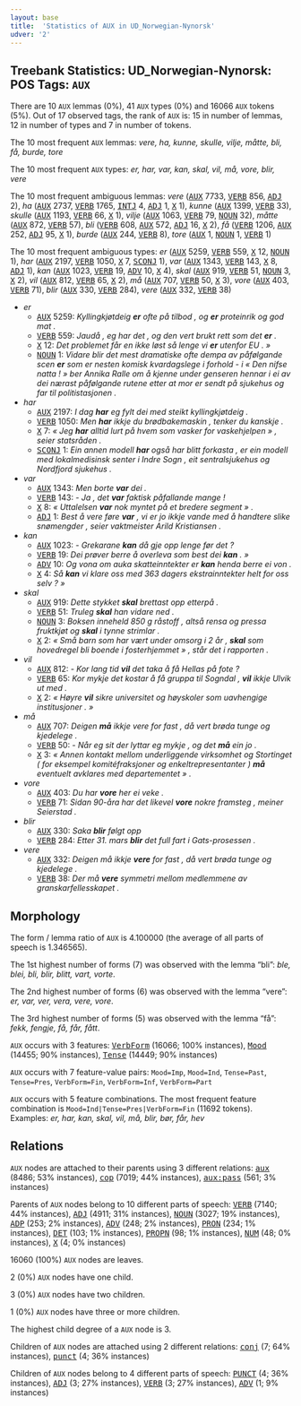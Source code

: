 ```yaml
---
layout: base
title:  'Statistics of AUX in UD_Norwegian-Nynorsk'
udver: '2'
---
```


## Treebank Statistics: UD_Norwegian-Nynorsk: POS Tags: `AUX`

There are 10 `AUX` lemmas (0%), 41 `AUX` types (0%) and 16066 `AUX` tokens (5%).
Out of 17 observed tags, the rank of `AUX` is: 15 in number of lemmas, 12 in number of types and 7 in number of tokens.

The 10 most frequent `AUX` lemmas: <em>vere, ha, kunne, skulle, vilje, måtte, bli, få, burde, tore</em>

The 10 most frequent `AUX` types:  <em>er, har, var, kan, skal, vil, må, vore, blir, vere</em>

The 10 most frequent ambiguous lemmas: <em>vere</em> (<tt><a href="no_nynorsk-pos-AUX.html">AUX</a></tt> 7733, <tt><a href="no_nynorsk-pos-VERB.html">VERB</a></tt> 856, <tt><a href="no_nynorsk-pos-ADJ.html">ADJ</a></tt> 2), <em>ha</em> (<tt><a href="no_nynorsk-pos-AUX.html">AUX</a></tt> 2737, <tt><a href="no_nynorsk-pos-VERB.html">VERB</a></tt> 1765, <tt><a href="no_nynorsk-pos-INTJ.html">INTJ</a></tt> 4, <tt><a href="no_nynorsk-pos-ADJ.html">ADJ</a></tt> 1, <tt><a href="no_nynorsk-pos-X.html">X</a></tt> 1), <em>kunne</em> (<tt><a href="no_nynorsk-pos-AUX.html">AUX</a></tt> 1399, <tt><a href="no_nynorsk-pos-VERB.html">VERB</a></tt> 33), <em>skulle</em> (<tt><a href="no_nynorsk-pos-AUX.html">AUX</a></tt> 1193, <tt><a href="no_nynorsk-pos-VERB.html">VERB</a></tt> 66, <tt><a href="no_nynorsk-pos-X.html">X</a></tt> 1), <em>vilje</em> (<tt><a href="no_nynorsk-pos-AUX.html">AUX</a></tt> 1063, <tt><a href="no_nynorsk-pos-VERB.html">VERB</a></tt> 79, <tt><a href="no_nynorsk-pos-NOUN.html">NOUN</a></tt> 32), <em>måtte</em> (<tt><a href="no_nynorsk-pos-AUX.html">AUX</a></tt> 872, <tt><a href="no_nynorsk-pos-VERB.html">VERB</a></tt> 57), <em>bli</em> (<tt><a href="no_nynorsk-pos-VERB.html">VERB</a></tt> 608, <tt><a href="no_nynorsk-pos-AUX.html">AUX</a></tt> 572, <tt><a href="no_nynorsk-pos-ADJ.html">ADJ</a></tt> 16, <tt><a href="no_nynorsk-pos-X.html">X</a></tt> 2), <em>få</em> (<tt><a href="no_nynorsk-pos-VERB.html">VERB</a></tt> 1206, <tt><a href="no_nynorsk-pos-AUX.html">AUX</a></tt> 252, <tt><a href="no_nynorsk-pos-ADJ.html">ADJ</a></tt> 95, <tt><a href="no_nynorsk-pos-X.html">X</a></tt> 1), <em>burde</em> (<tt><a href="no_nynorsk-pos-AUX.html">AUX</a></tt> 244, <tt><a href="no_nynorsk-pos-VERB.html">VERB</a></tt> 8), <em>tore</em> (<tt><a href="no_nynorsk-pos-AUX.html">AUX</a></tt> 1, <tt><a href="no_nynorsk-pos-NOUN.html">NOUN</a></tt> 1, <tt><a href="no_nynorsk-pos-VERB.html">VERB</a></tt> 1)

The 10 most frequent ambiguous types:  <em>er</em> (<tt><a href="no_nynorsk-pos-AUX.html">AUX</a></tt> 5259, <tt><a href="no_nynorsk-pos-VERB.html">VERB</a></tt> 559, <tt><a href="no_nynorsk-pos-X.html">X</a></tt> 12, <tt><a href="no_nynorsk-pos-NOUN.html">NOUN</a></tt> 1), <em>har</em> (<tt><a href="no_nynorsk-pos-AUX.html">AUX</a></tt> 2197, <tt><a href="no_nynorsk-pos-VERB.html">VERB</a></tt> 1050, <tt><a href="no_nynorsk-pos-X.html">X</a></tt> 7, <tt><a href="no_nynorsk-pos-SCONJ.html">SCONJ</a></tt> 1), <em>var</em> (<tt><a href="no_nynorsk-pos-AUX.html">AUX</a></tt> 1343, <tt><a href="no_nynorsk-pos-VERB.html">VERB</a></tt> 143, <tt><a href="no_nynorsk-pos-X.html">X</a></tt> 8, <tt><a href="no_nynorsk-pos-ADJ.html">ADJ</a></tt> 1), <em>kan</em> (<tt><a href="no_nynorsk-pos-AUX.html">AUX</a></tt> 1023, <tt><a href="no_nynorsk-pos-VERB.html">VERB</a></tt> 19, <tt><a href="no_nynorsk-pos-ADV.html">ADV</a></tt> 10, <tt><a href="no_nynorsk-pos-X.html">X</a></tt> 4), <em>skal</em> (<tt><a href="no_nynorsk-pos-AUX.html">AUX</a></tt> 919, <tt><a href="no_nynorsk-pos-VERB.html">VERB</a></tt> 51, <tt><a href="no_nynorsk-pos-NOUN.html">NOUN</a></tt> 3, <tt><a href="no_nynorsk-pos-X.html">X</a></tt> 2), <em>vil</em> (<tt><a href="no_nynorsk-pos-AUX.html">AUX</a></tt> 812, <tt><a href="no_nynorsk-pos-VERB.html">VERB</a></tt> 65, <tt><a href="no_nynorsk-pos-X.html">X</a></tt> 2), <em>må</em> (<tt><a href="no_nynorsk-pos-AUX.html">AUX</a></tt> 707, <tt><a href="no_nynorsk-pos-VERB.html">VERB</a></tt> 50, <tt><a href="no_nynorsk-pos-X.html">X</a></tt> 3), <em>vore</em> (<tt><a href="no_nynorsk-pos-AUX.html">AUX</a></tt> 403, <tt><a href="no_nynorsk-pos-VERB.html">VERB</a></tt> 71), <em>blir</em> (<tt><a href="no_nynorsk-pos-AUX.html">AUX</a></tt> 330, <tt><a href="no_nynorsk-pos-VERB.html">VERB</a></tt> 284), <em>vere</em> (<tt><a href="no_nynorsk-pos-AUX.html">AUX</a></tt> 332, <tt><a href="no_nynorsk-pos-VERB.html">VERB</a></tt> 38)


* <em>er</em>
  * <tt><a href="no_nynorsk-pos-AUX.html">AUX</a></tt> 5259: <em>Kyllingkjøtdeig <b>er</b> ofte på tilbod , og <b>er</b> proteinrik og god mat .</em>
  * <tt><a href="no_nynorsk-pos-VERB.html">VERB</a></tt> 559: <em>Jaudå , eg har det , og den vert brukt rett som det <b>er</b> .</em>
  * <tt><a href="no_nynorsk-pos-X.html">X</a></tt> 12: <em>Det problemet får en ikke løst så lenge vi <b>er</b> utenfor EU . »</em>
  * <tt><a href="no_nynorsk-pos-NOUN.html">NOUN</a></tt> 1: <em>Vidare blir det mest dramatiske ofte dempa av påfølgande scen <b>er</b> som er nesten komisk kvardagslege i forhold - i « Den nifse natta ! » ber Annika Ralle om å kjenne under genseren hennar i ei av dei nærast påfølgande rutene etter at mor er sendt på sjukehus og far til politistasjonen .</em>
* <em>har</em>
  * <tt><a href="no_nynorsk-pos-AUX.html">AUX</a></tt> 2197: <em>I dag <b>har</b> eg fylt dei med steikt kyllingkjøtdeig .</em>
  * <tt><a href="no_nynorsk-pos-VERB.html">VERB</a></tt> 1050: <em>Men <b>har</b> ikkje du brødbakemaskin , tenker du kanskje .</em>
  * <tt><a href="no_nynorsk-pos-X.html">X</a></tt> 7: <em>« Jeg <b>har</b> alltid lurt på hvem som vasker for vaskehjelpen » , seier statsråden .</em>
  * <tt><a href="no_nynorsk-pos-SCONJ.html">SCONJ</a></tt> 1: <em>Ein annen modell <b>har</b> også har blitt forkasta , er ein modell med lokalmedisinsk senter i Indre Sogn , eit sentralsjukehus og Nordfjord sjukehus .</em>
* <em>var</em>
  * <tt><a href="no_nynorsk-pos-AUX.html">AUX</a></tt> 1343: <em>Men borte <b>var</b> dei .</em>
  * <tt><a href="no_nynorsk-pos-VERB.html">VERB</a></tt> 143: <em>- Ja , det <b>var</b> faktisk påfallande mange !</em>
  * <tt><a href="no_nynorsk-pos-X.html">X</a></tt> 8: <em>« Uttalelsen <b>var</b> nok myntet på et bredere segment » .</em>
  * <tt><a href="no_nynorsk-pos-ADJ.html">ADJ</a></tt> 1: <em>Best å vere føre <b>var</b> , vi er jo ikkje vande med å handtere slike snømengder , seier vaktmeister Arild Kristiansen .</em>
* <em>kan</em>
  * <tt><a href="no_nynorsk-pos-AUX.html">AUX</a></tt> 1023: <em>- Grekarane <b>kan</b> då gje opp lenge før det ?</em>
  * <tt><a href="no_nynorsk-pos-VERB.html">VERB</a></tt> 19: <em>Dei prøver berre å overleva som best dei <b>kan</b> . »</em>
  * <tt><a href="no_nynorsk-pos-ADV.html">ADV</a></tt> 10: <em>Og vona om auka skatteinntekter er <b>kan</b> henda berre ei von .</em>
  * <tt><a href="no_nynorsk-pos-X.html">X</a></tt> 4: <em>Så <b>kan</b> vi klare oss med 363 dagers ekstrainntekter helt for oss selv ? »</em>
* <em>skal</em>
  * <tt><a href="no_nynorsk-pos-AUX.html">AUX</a></tt> 919: <em>Dette stykket <b>skal</b> brettast opp etterpå .</em>
  * <tt><a href="no_nynorsk-pos-VERB.html">VERB</a></tt> 51: <em>Truleg <b>skal</b> han vidare ned .</em>
  * <tt><a href="no_nynorsk-pos-NOUN.html">NOUN</a></tt> 3: <em>Boksen inneheld 850 g råstoff , altså rensa og pressa fruktkjøt og <b>skal</b> i tynne strimlar .</em>
  * <tt><a href="no_nynorsk-pos-X.html">X</a></tt> 2: <em>« Små barn som har vært under omsorg i 2 år , <b>skal</b> som hovedregel bli boende i fosterhjemmet » , står det i rapporten .</em>
* <em>vil</em>
  * <tt><a href="no_nynorsk-pos-AUX.html">AUX</a></tt> 812: <em>- Kor lang tid <b>vil</b> det taka å få Hellas på fote ?</em>
  * <tt><a href="no_nynorsk-pos-VERB.html">VERB</a></tt> 65: <em>Kor mykje det kostar å få gruppa til Sogndal , <b>vil</b> ikkje Ulvik ut med .</em>
  * <tt><a href="no_nynorsk-pos-X.html">X</a></tt> 2: <em>« Høyre <b>vil</b> sikre universitet og høyskoler som uavhengige institusjoner . »</em>
* <em>må</em>
  * <tt><a href="no_nynorsk-pos-AUX.html">AUX</a></tt> 707: <em>Deigen <b>må</b> ikkje vere for fast , då vert brøda tunge og kjedelege .</em>
  * <tt><a href="no_nynorsk-pos-VERB.html">VERB</a></tt> 50: <em>- Når eg sit der lyttar eg mykje , og det <b>må</b> ein jo .</em>
  * <tt><a href="no_nynorsk-pos-X.html">X</a></tt> 3: <em>« Annen kontakt mellom underliggende virksomhet og Stortinget ( for eksempel komitéfraksjoner og enkeltrepresentanter ) <b>må</b> eventuelt avklares med departementet » .</em>
* <em>vore</em>
  * <tt><a href="no_nynorsk-pos-AUX.html">AUX</a></tt> 403: <em>Du har <b>vore</b> her ei veke .</em>
  * <tt><a href="no_nynorsk-pos-VERB.html">VERB</a></tt> 71: <em>Sidan 90-åra har det likevel <b>vore</b> nokre framsteg , meiner Seierstad .</em>
* <em>blir</em>
  * <tt><a href="no_nynorsk-pos-AUX.html">AUX</a></tt> 330: <em>Saka <b>blir</b> følgt opp</em>
  * <tt><a href="no_nynorsk-pos-VERB.html">VERB</a></tt> 284: <em>Etter 31. mars <b>blir</b> det full fart i Gats-prosessen .</em>
* <em>vere</em>
  * <tt><a href="no_nynorsk-pos-AUX.html">AUX</a></tt> 332: <em>Deigen må ikkje <b>vere</b> for fast , då vert brøda tunge og kjedelege .</em>
  * <tt><a href="no_nynorsk-pos-VERB.html">VERB</a></tt> 38: <em>Der må <b>vere</b> symmetri mellom medlemmene av granskarfellesskapet .</em>

## Morphology

The form / lemma ratio of `AUX` is 4.100000 (the average of all parts of speech is 1.346565).

The 1st highest number of forms (7) was observed with the lemma “bli”: <em>ble, blei, bli, blir, blitt, vart, vorte</em>.

The 2nd highest number of forms (6) was observed with the lemma “vere”: <em>er, var, ver, vera, vere, vore</em>.

The 3rd highest number of forms (5) was observed with the lemma “få”: <em>fekk, fengje, få, får, fått</em>.

`AUX` occurs with 3 features: <tt><a href="no_nynorsk-feat-VerbForm.html">VerbForm</a></tt> (16066; 100% instances), <tt><a href="no_nynorsk-feat-Mood.html">Mood</a></tt> (14455; 90% instances), <tt><a href="no_nynorsk-feat-Tense.html">Tense</a></tt> (14449; 90% instances)

`AUX` occurs with 7 feature-value pairs: `Mood=Imp`, `Mood=Ind`, `Tense=Past`, `Tense=Pres`, `VerbForm=Fin`, `VerbForm=Inf`, `VerbForm=Part`

`AUX` occurs with 5 feature combinations.
The most frequent feature combination is `Mood=Ind|Tense=Pres|VerbForm=Fin` (11692 tokens).
Examples: <em>er, har, kan, skal, vil, må, blir, bør, får, hev</em>


## Relations

`AUX` nodes are attached to their parents using 3 different relations: <tt><a href="no_nynorsk-dep-aux.html">aux</a></tt> (8486; 53% instances), <tt><a href="no_nynorsk-dep-cop.html">cop</a></tt> (7019; 44% instances), <tt><a href="no_nynorsk-dep-aux-pass.html">aux:pass</a></tt> (561; 3% instances)

Parents of `AUX` nodes belong to 10 different parts of speech: <tt><a href="no_nynorsk-pos-VERB.html">VERB</a></tt> (7140; 44% instances), <tt><a href="no_nynorsk-pos-ADJ.html">ADJ</a></tt> (4911; 31% instances), <tt><a href="no_nynorsk-pos-NOUN.html">NOUN</a></tt> (3027; 19% instances), <tt><a href="no_nynorsk-pos-ADP.html">ADP</a></tt> (253; 2% instances), <tt><a href="no_nynorsk-pos-ADV.html">ADV</a></tt> (248; 2% instances), <tt><a href="no_nynorsk-pos-PRON.html">PRON</a></tt> (234; 1% instances), <tt><a href="no_nynorsk-pos-DET.html">DET</a></tt> (103; 1% instances), <tt><a href="no_nynorsk-pos-PROPN.html">PROPN</a></tt> (98; 1% instances), <tt><a href="no_nynorsk-pos-NUM.html">NUM</a></tt> (48; 0% instances), <tt><a href="no_nynorsk-pos-X.html">X</a></tt> (4; 0% instances)

16060 (100%) `AUX` nodes are leaves.

2 (0%) `AUX` nodes have one child.

3 (0%) `AUX` nodes have two children.

1 (0%) `AUX` nodes have three or more children.

The highest child degree of a `AUX` node is 3.

Children of `AUX` nodes are attached using 2 different relations: <tt><a href="no_nynorsk-dep-conj.html">conj</a></tt> (7; 64% instances), <tt><a href="no_nynorsk-dep-punct.html">punct</a></tt> (4; 36% instances)

Children of `AUX` nodes belong to 4 different parts of speech: <tt><a href="no_nynorsk-pos-PUNCT.html">PUNCT</a></tt> (4; 36% instances), <tt><a href="no_nynorsk-pos-ADJ.html">ADJ</a></tt> (3; 27% instances), <tt><a href="no_nynorsk-pos-VERB.html">VERB</a></tt> (3; 27% instances), <tt><a href="no_nynorsk-pos-ADV.html">ADV</a></tt> (1; 9% instances)

